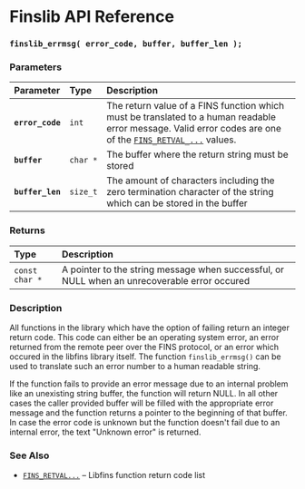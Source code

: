 # Finslib API Reference

### `finslib_errmsg( error_code, buffer, buffer_len );`

### Parameters

| Parameter | Type | Description |
| :--- | :--- | :--- |
|**`error_code`**|`int`|The return value of a FINS function which must be translated to a human readable error message. Valid error codes are one of the [`FINS_RETVAL_...`](FINS_RETVAL.md) values.|
|**`buffer`**|`char *`|The buffer where the return string must be stored|
|**`buffer_len`**|`size_t`|The amount of characters including the zero termination character of the string which can be stored in the buffer|

### Returns

| Type | Description |
| :--- | :--- |
|`const char *`|A pointer to the string message when successful, or NULL when an unrecoverable error occured|

### Description

All functions in the library which have the option of failing return an integer return code. This code can either be an operating system error,
an error returned from the remote peer over the FINS protocol, or an error which occured in the libfins library itself. The function
`finslib_errmsg()` can be used to translate such an error number to a human readable string.

If the function fails to provide an error message due to an internal problem like an unexisting string buffer, the function will return NULL.
In all other cases the caller provided buffer will be filled with the appropriate error message and the function returns a pointer to the
beginning of that buffer. In case the error code is unknown but the function doesn't fail due to an internal error, the text "Unknown error"
is returned.

### See Also

* [`FINS_RETVAL...`](FINS_RETVAL.md) &ndash; Libfins function return code list
